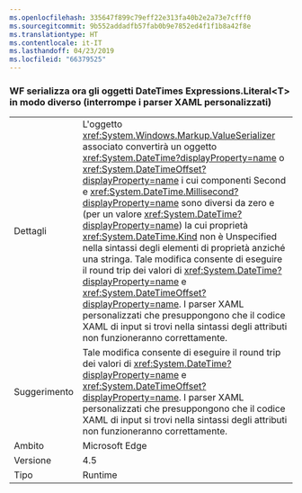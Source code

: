 ```yaml
---
ms.openlocfilehash: 335647f899c79eff22e313fa40b2e2a73e7cfff0
ms.sourcegitcommit: 9b552addadfb57fab0b9e7852ed4f1f1b8a42f8e
ms.translationtype: HT
ms.contentlocale: it-IT
ms.lasthandoff: 04/23/2019
ms.locfileid: "66379525"
---
```

### <a name="wf-serializes-expressionsliteralt-datetimes-differently-now-breaks-custom-xaml-parsers"></a>WF serializza ora gli oggetti DateTimes Expressions.Literal\<T> in modo diverso (interrompe i parser XAML personalizzati)

|   |   |
|---|---|
|Dettagli|L'oggetto <xref:System.Windows.Markup.ValueSerializer> associato convertirà un oggetto <xref:System.DateTime?displayProperty=name> o <xref:System.DateTimeOffset?displayProperty=name> i cui componenti Second e <xref:System.DateTime.Millisecond?displayProperty=name> sono diversi da zero e (per un valore <xref:System.DateTime?displayProperty=name>) la cui proprietà <xref:System.DateTime.Kind> non è Unspecified nella sintassi degli elementi di proprietà anziché una stringa. Tale modifica consente di eseguire il round trip dei valori di <xref:System.DateTime?displayProperty=name> e <xref:System.DateTimeOffset?displayProperty=name>. I parser XAML personalizzati che presuppongono che il codice XAML di input si trovi nella sintassi degli attributi non funzioneranno correttamente.|
|Suggerimento|Tale modifica consente di eseguire il round trip dei valori di <xref:System.DateTime?displayProperty=name> e <xref:System.DateTimeOffset?displayProperty=name>. I parser XAML personalizzati che presuppongono che il codice XAML di input si trovi nella sintassi degli attributi non funzioneranno correttamente.|
|Ambito|Microsoft Edge|
|Versione|4.5|
|Tipo|Runtime|
